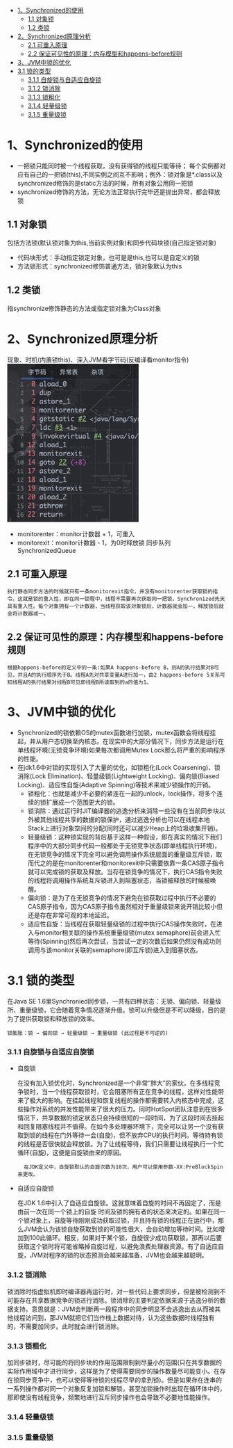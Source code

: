 
- [1、Synchronized的使用](#1synchronized的使用)
  - [1.1 对象锁](#11-对象锁)
  - [1.2 类锁](#12-类锁)
- [2、Synchronized原理分析](#2synchronized原理分析)
  - [2.1 可重入原理](#21-可重入原理)
  - [2.2 保证可见性的原理：内存模型和happens-before规则](#22-保证可见性的原理内存模型和happens-before规则)
- [3、JVM中锁的优化](#3jvm中锁的优化)
- [3.1 锁的类型](#31-锁的类型)
    - [3.1.1 自旋锁与自适应自旋锁](#311-自旋锁与自适应自旋锁)
    - [3.1.2 锁消除](#312-锁消除)
    - [3.1.3 锁粗化](#313-锁粗化)
    - [3.1.4 轻量级锁](#314-轻量级锁)
    - [3.1.5 重量级锁](#315-重量级锁)
# 1、Synchronized的使用
- 一把锁只能同时被一个线程获取，没有获得锁的线程只能等待；
每个实例都对应有自己的一把锁(this),不同实例之间互不影响；例外：锁对象是*.class以及synchronized修饰的是static方法的时候，所有对象公用同一把锁
- synchronized修饰的方法，无论方法正常执行完毕还是抛出异常，都会释放锁
## 1.1 对象锁
包括方法锁(默认锁对象为this,当前实例对象)和同步代码块锁(自己指定锁对象)
- 代码块形式：手动指定锁定对象，也可是是this,也可以是自定义的锁
- 方法锁形式：synchronized修饰普通方法，锁对象默认为this
## 1.2 类锁
指synchronize修饰静态的方法或指定锁对象为Class对象
# 2、Synchronized原理分析
现象、时机(内置锁this)、深入JVM看字节码(反编译看monitor指令)
![syncbytecode](../image/sync.png)
- monitorenter：monitor计数器 + 1，可重入
- monitorexit：monitor计数器 - 1，为0时释放锁
同步队列SynchronizedQueue
## 2.1 可重入原理
    执行静态同步方法的时候就只有一条monitorexit指令，并没有monitorenter获取锁的指令。这就是锁的重入性，即在同一锁程中，线程不需要再次获取同一把锁。Synchronized先天具有重入性。每个对象拥有一个计数器，当线程获取该对象锁后，计数器就会加一，释放锁后就会将计数器减一。
## 2.2 保证可见性的原理：内存模型和happens-before规则

    根据happens-before的定义中的一条:如果A happens-before B，则A的执行结果对B可见，并且A的执行顺序先于B。线程A先对共享变量A进行加一，由2 happens-before 5关系可知线程A的执行结果对线程B可见即线程B所读取到的a的值为1。 
# 3、JVM中锁的优化
- Synchronized的锁依赖OS的mutex函数进行加锁，mutex函数会将线程挂起，并从用户态切换至内核态。在现实中的大部分情况下，同步方法是运行在单线程环境(无锁竞争环境)如果每次都调用Mutex Lock那么将严重的影响程序的性能。
- 在jdk1.6中对锁的实现引入了大量的优化，如锁粗化(Lock Coarsening)、锁消除(Lock Elimination)、轻量级锁(Lightweight Locking)、偏向锁(Biased Locking)、适应性自旋(Adaptive Spinning)等技术来减少锁操作的开销。
  - 锁粗化：也就是减少不必要的紧连在一起的unlock，lock操作，将多个连续的锁扩展成一个范围更大的锁。
  - 锁消除：通过运行时JIT编译器的逃逸分析来消除一些没有在当前同步块以外被其他线程共享的数据的锁保护，通过逃逸分析也可以在线程本地Stack上进行对象空间的分配(同时还可以减少Heap上的垃圾收集开销)。
  - 轻量级锁：这种锁实现的背后基于这样一种假设，即在真实的情况下我们程序中的大部分同步代码一般都处于无锁竞争状态(即单线程执行环境)，在无锁竞争的情况下完全可以避免调用操作系统层面的重量级互斥锁，取而代之的是在monitorenter和monitorexit中只需要依靠一条CAS原子指令就可以完成锁的获取及释放。当存在锁竞争的情况下，执行CAS指令失败的线程将调用操作系统互斥锁进入到阻塞状态，当锁被释放的时候被唤醒。
  - 偏向锁：是为了在无锁竞争的情况下避免在锁获取过程中执行不必要的CAS原子指令，因为CAS原子指令虽然相对于重量级锁来说开销比较小但还是存在非常可观的本地延迟。
  - 适应性自旋：当线程在获取轻量级锁的过程中执行CAS操作失败时，在进入与monitor相关联的操作系统重量级锁(mutex semaphore)前会进入忙等待(Spinning)然后再次尝试，当尝试一定的次数后如果仍然没有成功则调用与该monitor关联的semaphore(即互斥锁)进入到阻塞状态。
# 3.1 锁的类型
在Java SE 1.6里Synchronied同步锁，一共有四种状态：无锁、偏向锁、轻量级所、重量级锁，它会随着竞争情况逐渐升级。锁可以升级但是不可以降级，目的是为了提供获取锁和释放锁的效率。

    锁膨胀：锁 → 偏向锁 → 轻量级锁 → 重量级锁 (此过程是不可逆的)
### 3.1.1 自旋锁与自适应自旋锁
- 自旋锁

    在没有加入锁优化时，Synchronized是一个非常“胖大”的家伙。在多线程竞争锁时，当一个线程获取锁时，它会阻塞所有正在竞争的线程，这样对性能带来了极大的影响。在挂起线程和恢复线程的操作都需要转入内核态中完成，这些操作对系统的并发性能带来了很大的压力。同时HotSpot团队注意到在很多情况下，共享数据的锁定状态只会持续很短的一段时间，为了这段时间去挂起和回复阻塞线程并不值得。在如今多处理器环境下，完全可以让另一个没有获取到锁的线程在门外等待一会(自旋)，但不放弃CPU的执行时间。等待持有锁的线程是否很快就会释放锁。为了让线程等待，我们只需要让线程执行一个忙循环(自旋)，这便是自旋锁由来的原因。

        在JDK定义中，自旋锁默认的自旋次数为10次，用户可以使用参数-XX:PreBlockSpin来更改。
- 自适应自旋锁

    在JDK 1.6中引入了自适应自旋锁。这就意味着自旋的时间不再固定了，而是由前一次在同一个锁上的自旋 时间及锁的拥有者的状态来决定的。如果在同一个锁对象上，自旋等待刚刚成功获取过锁，并且持有锁的线程正在运行中，那么JVM会认为该锁自旋获取到锁的可能性很大，会自动增加等待时间。比如增加到100此循环。相反，如果对于某个锁，自旋很少成功获取锁。那再以后要获取这个锁时将可能省略掉自旋过程，以避免浪费处理器资源。有了自适应自旋，JVM对程序的锁的状态预测会越来越准备，JVM也会越来越聪明。
### 3.1.2 锁消除
锁消除时指虚拟机即时编译器再运行时，对一些代码上要求同步，但是被检测到不可能存在共享数据竞争的锁进行消除。锁消除的主要判定依据来源于逃逸分析的数据支持。意思就是：JVM会判断再一段程序中的同步明显不会逃逸出去从而被其他线程访问到，那JVM就把它们当作栈上数据对待，认为这些数据时线程独有的，不需要加同步。此时就会进行锁消除。
### 3.1.3 锁粗化
加同步锁时，尽可能的将同步块的作用范围限制到尽量小的范围(只在共享数据的实际作用域中才进行同步，这样是为了使得需要同步的操作数量尽可能变小。在存在锁同步竞争中，也可以使得等待锁的线程尽早的拿到锁)。但是如果存在连串的一系列操作都对同一个对象反复加锁和解锁，甚至加锁操作时出现在循环体中的，那即使没有线程竞争，频繁地进行互斥同步操作也会导致不必要地性能操作。
### 3.1.4 轻量级锁

### 3.1.5 重量级锁

